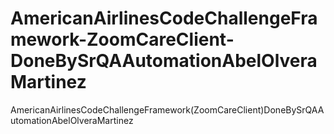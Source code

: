 # AmericanAirlinesCodeChallengeFramework-ZoomCareClient-DoneBySrQAAutomationAbelOlveraMartinez
AmericanAirlinesCodeChallengeFramework(ZoomCareClient)DoneBySrQAAutomationAbelOlveraMartinez
